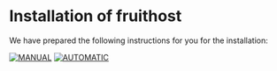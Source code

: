 # Installation of fruithost
We have prepared the following instructions for you for the installation:

[![MANUAL]](Manial%20Installation.md) [![AUTOMATIC]](Automatic%20Installation.md)

[MANUAL]: https://img.shields.io/badge/Manual_Installation-f06407?style=for-the-badge
[AUTOMATIC]: https://img.shields.io/badge/Automatic_Installation-37a779?style=for-the-badge